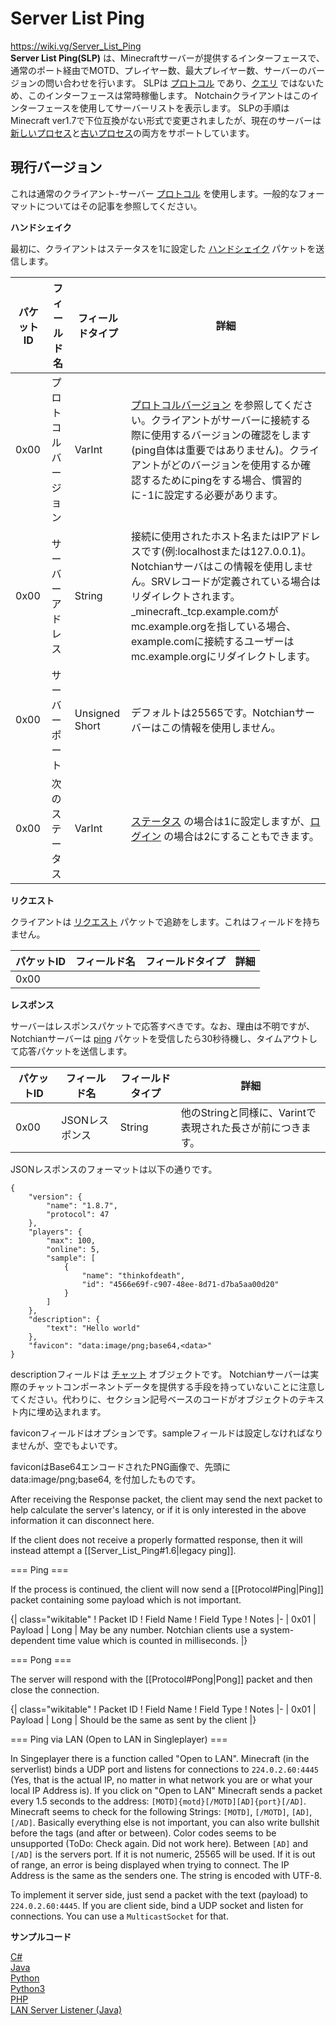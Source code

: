 # Server List Ping
https://wiki.vg/Server_List_Ping \
**Server List Ping(SLP)** は、Minecraftサーバーが提供するインターフェースで、通常のポート経由でMOTD、プレイヤー数、最大プレイヤー数、サーバーのバージョンの問い合わせを行います。 
SLPは [プロトコル](https://wiki.vg/Protocol) であり、[クエリ](https://wiki.vg/Query) ではないため、このインターフェースは常時稼働します。 
Notchainクライアントはこのインターフェースを使用してサーバーリストを表示します。
SLPの手順はMinecraft ver1.7で下位互換がない形式で変更されましたが、現在のサーバーは[新しいプロセス](https://c4k3.github.io/wiki.vg/Server_List_Ping.html#Current)と[古いプロセス](https://c4k3.github.io/wiki.vg/Server_List_Ping.html#1.6)の両方をサポートしています。

## 現行バージョン

これは通常のクライアント-サーバー [プロトコル](https://wiki.vg/Protocol) を使用します。一般的なフォーマットについてはその記事を参照してください。

**ハンドシェイク**

最初に、クライアントはステータスを1に設定した [ハンドシェイク](https://c4k3.github.io/wiki.vg/Protocol.html#Handshake) パケットを送信します。


| パケットID | フィールド名 | フィールドタイプ | 詳細 |
-- | -- | -- |-- 
|0x00| プロトコルバージョン  | VarInt | [プロトコルバージョン](https://wiki.vg/Protocol_version_numbers) を参照してください。クライアントがサーバーに接続する際に使用するバージョンの確認をします(ping自体は重要ではありません)。クライアントがどのバージョンを使用するか確認するためにpingをする場合、慣習的に-1に設定する必要があります。 |
|0x00| サーバーアドレス| String | 接続に使用されたホスト名またはIPアドレスです(例:localhostまたは127.0.0.1)。Notchianサーバはこの情報を使用しません。SRVレコードが定義されている場合はリダイレクトされます。_minecraft._tcp.example.comがmc.example.orgを指している場合、example.comに接続するユーザーはmc.example.orgにリダイレクトします。|
|0x00| サーバーポート | Unsigned Short | デフォルトは25565です。Notchianサーバーはこの情報を使用しません。|
|0x00| 次のステータス | VarInt  | [ステータス](https://wiki.vg/Protocol#Status) の場合は1に設定しますが、[ログイン](https://wiki.vg/Protocol#Login) の場合は2にすることもできます。|


**リクエスト**

クライアントは [リクエスト](https://wiki.vg/Protocol#Request) パケットで追跡をします。これはフィールドを持ちません。

| パケットID | フィールド名 | フィールドタイプ | 詳細 |
-- | -- | -- |-- 
|0x00||||

**レスポンス**

サーバーはレスポンスパケットで応答すべきです。なお、理由は不明ですが、Notchianサーバーは [ping](https://wiki.vg/Protocol#Ping) パケットを受信したら30秒待機し、タイムアウトして応答パケットを送信します。

| パケットID | フィールド名 | フィールドタイプ | 詳細 |
-- | -- | -- |-- 
|0x00|JSONレスポンス|String |他のStringと同様に、Varintで表現された長さが前につきます。|

JSONレスポンスのフォーマットは以下の通りです。

```
{
    "version": {
        "name": "1.8.7",
        "protocol": 47
    },
    "players": {
        "max": 100,
        "online": 5,
        "sample": [
            {
                "name": "thinkofdeath",
                "id": "4566e69f-c907-48ee-8d71-d7ba5aa00d20"
            }
        ]
    },
    "description": {
        "text": "Hello world"
    },
    "favicon": "data:image/png;base64,<data>"
}
```

descriptionフィールドは [チャット](https://wiki.vg/Chat) オブジェクトです。
Notchianサーバーは実際のチャットコンポーネントデータを提供する手段を持っていないことに注意してください。代わりに、セクション記号ベースのコードがオブジェクトのテキスト内に埋め込まれます。


faviconフィールドはオプションです。sampleフィールドは設定しなければなりませんが、空でもよいです。


faviconはBase64エンコードされたPNG画像で、先頭にdata:image/png;base64, を付加したものです。

After receiving the Response packet, the client may send the next packet to help calculate the server's latency, or if it is only interested in the above information it can disconnect here.

If the client does not receive a properly formatted response, then it will instead attempt a [[Server_List_Ping#1.6|legacy ping]].

=== Ping ===

If the process is continued, the client will now send a [[Protocol#Ping|Ping]] packet containing some payload which is not important.

{| class="wikitable"
! Packet ID
! Field Name
! Field Type
! Notes
|-
| 0x01
| Payload
| Long
| May be any number. Notchian clients use a system-dependent time value which is counted in milliseconds.
|}

=== Pong ===

The server will respond with the [[Protocol#Pong|Pong]] packet and then close the connection.

{| class="wikitable"
! Packet ID
! Field Name
! Field Type
! Notes
|-
| 0x01
| Payload
| Long
| Should be the same as sent by the client
|}

=== Ping via LAN (Open to LAN in Singleplayer) ===

In Singeplayer there is a function called "Open to LAN". Minecraft (in the serverlist) binds a UDP port and listens for connections to <code>224.0.2.60:4445</code> (Yes, that is the actual IP, no matter in what network you are or what your local IP Address is). If you click on "Open to LAN" Minecraft sends a packet every 1.5 seconds to the address: <code>[MOTD]{motd}[/MOTD][AD]{port}[/AD]</code>. Minecraft seems to check for the following Strings: <code>[MOTD]</code>, <code>[/MOTD]</code>, <code>[AD]</code>, <code>[/AD]</code>. Basically everything else is not important, you can also write bullshit before the tags (and after or between). Color codes seems to be unsupported (ToDo: Check again. Did not work here). Between <code>[AD]</code> and <code>[/AD]</code> is the servers port. If it is not numeric, 25565 will be used. If it is out of range, an error is being displayed when trying to connect. The IP Address is the same as the senders one. The string is encoded with UTF-8.

To implement it server side, just send a packet with the text (payload) to <code>224.0.2.60:4445</code>. If you are client side, bind a UDP socket and listen for connections. You can use a <code>MulticastSocket</code> for that.

**サンプルコード**

[C#](https://gist.github.com/csh/2480d14fbbb33b4bbae3)\
[Java](https://gist.github.com/zh32/7190955)\
[Python](https://gist.github.com/1209061)\
[Python3](https://gist.github.com/ewized/97814f57ac85af7128bf)\
[PHP](https://github.com/xPaw/PHP-Minecraft-Query)\
[LAN Server Listener (Java)](https://gitlab.bixilon.de/bixilon/minosoft/-/blob/development/src/main/java/de/bixilon/minosoft/protocol/protocol/LANServerListener.java)

